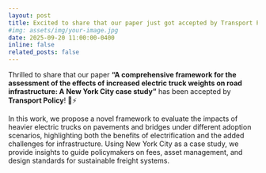 ```yaml
---
layout: post
title: Excited to share that our paper just got accepted by Transport Policy!
#img: assets/img/your-image.jpg
date: 2025-09-20 11:00:00-0400
inline: false
related_posts: false
---
```

Thrilled to share that our paper **“A comprehensive framework for the assessment of the effects of increased electric truck weights on road infrastructure: A New York City case study”** has been accepted by **Transport Policy**! 🚛⚡

In this work, we propose a novel framework to evaluate the impacts of heavier electric trucks on pavements and bridges under different adoption scenarios, highlighting both the benefits of electrification and the added challenges for infrastructure. Using New York City as a case study, we provide insights to guide policymakers on fees, asset management, and design standards for sustainable freight systems. 
